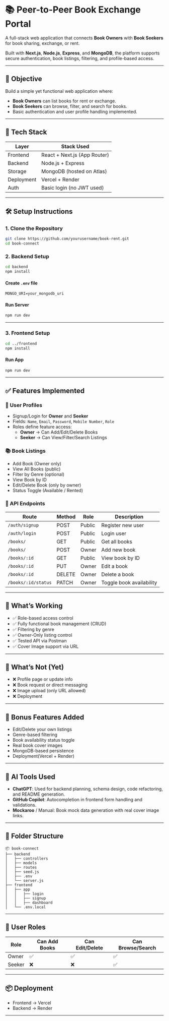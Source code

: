 
# 📚 Peer-to-Peer Book Exchange Portal

A full-stack web application that connects **Book Owners** with **Book Seekers** for book sharing, exchange, or rent.

Built with **Next.js**, **Node.js**, **Express**, and **MongoDB**, the platform supports secure authentication, book listings, filtering, and profile-based access.

---

## 🎯 Objective

Build a simple yet functional web application where:
- **Book Owners** can list books for rent or exchange.
- **Book Seekers** can browse, filter, and search for books.
- Basic authentication and user profile handling implemented.

---

## 🔧 Tech Stack

| Layer     | Stack Used                    |
|-----------|-------------------------------|
| Frontend  | React + Next.js (App Router)  |
| Backend   | Node.js + Express             |
| Storage   | MongoDB (hosted on Atlas)     |
| Deployment |Vercel + Render
| Auth      | Basic login (no JWT used)     |

---

## 🛠️ Setup Instructions

### 1. Clone the Repository

```bash
git clone https://github.com/yourusername/book-rent.git
cd book-connect
```

### 2. Backend Setup

```bash
cd backend
npm install
```

#### Create `.env` file

```env
MONGO_URI=your_mongodb_uri
```

#### Run Server

```bash
npm run dev
```

---

### 3. Frontend Setup

```bash
cd ../frontend
npm install
```

#### Run App

```bash
npm run dev
```

---

## ✅ Features Implemented

### 🔐 User Profiles
- Signup/Login for **Owner** and **Seeker**
- Fields: `Name`, `Email`, `Password`, `Mobile Number`, `Role`
- Roles define feature access:
  - **Owner** → Can Add/Edit/Delete Books
  - **Seeker** → Can View/Filter/Search Listings

### 📚 Book Listings
- Add Book (Owner only)
- View All Books (public)
- Filter by Genre (optional)
- View Book by ID
- Edit/Delete Book (only by owner)
- Status Toggle (Available / Rented)

### 🧪 API Endpoints

| Route | Method | Role | Description |
|-------|--------|------|-------------|
| `/auth/signup` | POST | Public | Register new user |
| `/auth/login` | POST | Public | Login user |
| `/books/` | GET | Public | Get all books |
| `/books/` | POST | Owner | Add new book |
| `/books/:id` | GET | Public | View book by ID |
| `/books/:id` | PUT | Owner | Edit a book |
| `/books/:id` | DELETE | Owner | Delete a book |
| `/books/:id/status` | PATCH | Owner | Toggle book availability |

---

## 🧪 What’s Working

- ✅ Role-based access control
- ✅ Fully functional book management (CRUD)
- ✅ Filtering by genre
- ✅ Owner-Only listing control
- ✅ Tested API via Postman
- ✅ Cover Image support via URL

---

## 🚧 What’s Not (Yet)

- ❌ Profile page or update info
- ❌ Book request or direct messaging
- ❌ Image upload (only URL allowed)
- ❌ Deployment

---

## 🌟 Bonus Features Added

- Edit/Delete your own listings
- Genre-based filtering
- Book availability status toggle
- Real book cover images
- MongoDB-based persistence
- Deployment(Vercel + Render)

---

## 🤖 AI Tools Used

- **ChatGPT**: Used for backend planning, schema design, code refactoring, and README generation.
- **GitHub Copilot**: Autocompletion in frontend form handling and validations.
- **Mockaroo** / Manual: Book mock data generation with real cover image links.

---

## 📂 Folder Structure

```
📦 book-connect
├── backend
│   ├── controllers
│   ├── models
│   ├── routes
│   ├── seed.js
│   ├── .env
│   └── server.js
├── frontend
│   ├── app
│   │   ├── login
│   │   ├── signup
│   │   ├── dashboard
│   └── .env.local
```

---

## 👥 User Roles

| Role   | Can Add Books | Can Edit/Delete | Can Browse/Search |
|--------|----------------|------------------|--------------------|
| Owner  | ✅              | ✅                | ✅                  |
| Seeker | ❌              | ❌                | ✅                  |

---

## 📦 Deployment 

- Frontend → Vercel
- Backend → Render 

---

